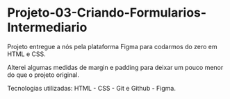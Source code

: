 # Projeto-03-Criando-Formularios-Intermediario
 
Projeto entregue a nós pela plataforma Figma para codarmos do zero em HTML e CSS.

Alterei algumas medidas de margin e padding para deixar um pouco menor do que o projeto original.

Tecnologias utilizadas: HTML - CSS - Git e Github - Figma.
